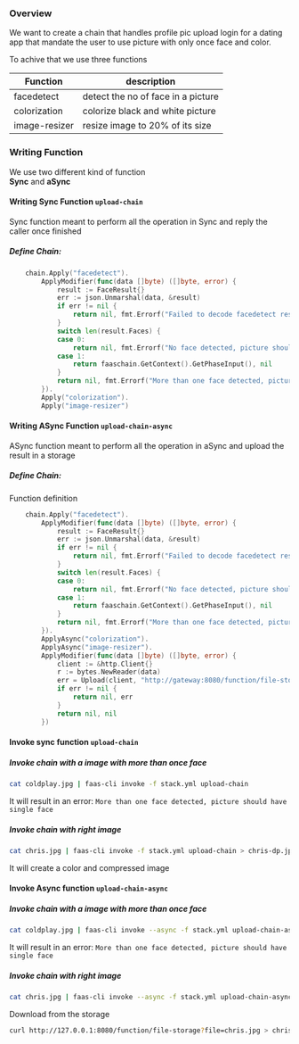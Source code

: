 
### Overview
We want to create a chain that handles profile pic upload login for a dating app that mandate the user to use picture with only once face and color.

To achive that we use three functions

| Function |  description |
| ---- | ----- |
|facedetect | detect the no of face in a picture |
| colorization | colorize black and white picture |
| image-resizer | resize image to 20% of its size |

### Writing Function
We use two different kind of function  
**Sync** and **aSync**

#### Writing Sync Function `upload-chain`
Sync function meant to perform all the operation in Sync and reply the caller once finished

##### Define Chain:
```go
	chain.Apply("facedetect").
		ApplyModifier(func(data []byte) ([]byte, error) {
			result := FaceResult{}
			err := json.Unmarshal(data, &result)
			if err != nil {
				return nil, fmt.Errorf("Failed to decode facedetect result, error %v", err)
			}
			switch len(result.Faces) {
			case 0:
				return nil, fmt.Errorf("No face detected, picture should contain one face")
			case 1:
				return faaschain.GetContext().GetPhaseInput(), nil
			}
			return nil, fmt.Errorf("More than one face detected, picture should have single face")
		}).
		Apply("colorization").
		Apply("image-resizer")
```

#### Writing ASync Function `upload-chain-async`
ASync function meant to perform all the operation in aSync and upload the result in a storage

##### Define Chain:
Function definition
```go
	chain.Apply("facedetect").
		ApplyModifier(func(data []byte) ([]byte, error) {
			result := FaceResult{}
			err := json.Unmarshal(data, &result)
			if err != nil {
				return nil, fmt.Errorf("Failed to decode facedetect result, error %v", err)
			}
			switch len(result.Faces) {
			case 0:
				return nil, fmt.Errorf("No face detected, picture should contain one face")
			case 1:
				return faaschain.GetContext().GetPhaseInput(), nil
			}
			return nil, fmt.Errorf("More than one face detected, picture should have single face")
		}).
		ApplyAsync("colorization").
		ApplyAsync("image-resizer").
		ApplyModifier(func(data []byte) ([]byte, error) {
			client := &http.Client{}
			r := bytes.NewReader(data)
			err = Upload(client, "http://gateway:8080/function/file-storage", "chris.jpg", r)
			if err != nil {
				return nil, err
			}
			return nil, nil
		})
```

#### Invoke sync function `upload-chain`
    
##### Invoke chain with a image with more than once face
```bash
cat coldplay.jpg | faas-cli invoke -f stack.yml upload-chain
``` 
It will result in an error: `More than one face detected, picture should have single face`

##### Invoke chain with right image
```bash
cat chris.jpg | faas-cli invoke -f stack.yml upload-chain > chris-dp.jpg
``` 
It will create a color and compressed image
     
     
#### Invoke Async function `upload-chain-async`  

##### Invoke chain with a image with more than once face
```bash
cat coldplay.jpg | faas-cli invoke --async -f stack.yml upload-chain-async
``` 
It will result in an error: `More than one face detected, picture should have single face`
      
##### Invoke chain with right image
```bash
cat chris.jpg | faas-cli invoke --async -f stack.yml upload-chain-async
```  
Download from the storage    
```bash
curl http://127.0.0.1:8080/function/file-storage?file=chris.jpg > chris-dp.jpg
```
